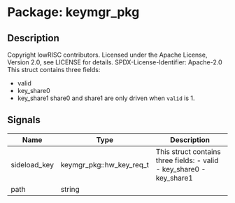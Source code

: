 # Package: keymgr_pkg

## Description

Copyright lowRISC contributors.
 Licensed under the Apache License, Version 2.0, see LICENSE for details.
 SPDX-License-Identifier: Apache-2.0
 This struct contains three fields:
 - valid
 - key_share0
 - key_share1
 share0 and share1 are only driven when `valid` is 1.
 

## Signals

| Name         | Type                     | Description                                                           |
| ------------ | ------------------------ | --------------------------------------------------------------------- |
| sideload_key | keymgr_pkg::hw_key_req_t | This struct contains three fields: - valid - key_share0 - key_share1  |
| path         | string                   |                                                                       |
